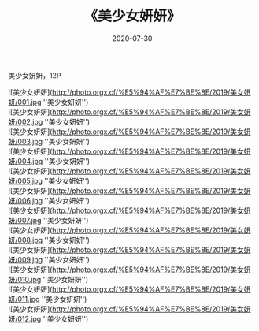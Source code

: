 ﻿---
layout: post
title:  《美少女妍妍》
date:   2020-07-30
image: http://photo.orgx.cf/%E5%94%AF%E7%BE%8E/2019/美女妍妍/000.jpg
categories: [美女, 清纯, 唯美]
---

美少女妍妍，12P

![美少女妍妍](http://photo.orgx.cf/%E5%94%AF%E7%BE%8E/2019/美女妍妍/001.jpg ''美少女妍妍'') <br>
![美少女妍妍](http://photo.orgx.cf/%E5%94%AF%E7%BE%8E/2019/美女妍妍/002.jpg ''美少女妍妍'') <br>
![美少女妍妍](http://photo.orgx.cf/%E5%94%AF%E7%BE%8E/2019/美女妍妍/003.jpg ''美少女妍妍'') <br>
![美少女妍妍](http://photo.orgx.cf/%E5%94%AF%E7%BE%8E/2019/美女妍妍/004.jpg ''美少女妍妍'') <br>
![美少女妍妍](http://photo.orgx.cf/%E5%94%AF%E7%BE%8E/2019/美女妍妍/005.jpg ''美少女妍妍'') <br>
![美少女妍妍](http://photo.orgx.cf/%E5%94%AF%E7%BE%8E/2019/美女妍妍/006.jpg ''美少女妍妍'') <br>
![美少女妍妍](http://photo.orgx.cf/%E5%94%AF%E7%BE%8E/2019/美女妍妍/007.jpg ''美少女妍妍'') <br>
![美少女妍妍](http://photo.orgx.cf/%E5%94%AF%E7%BE%8E/2019/美女妍妍/008.jpg ''美少女妍妍'') <br>
![美少女妍妍](http://photo.orgx.cf/%E5%94%AF%E7%BE%8E/2019/美女妍妍/009.jpg ''美少女妍妍'') <br>
![美少女妍妍](http://photo.orgx.cf/%E5%94%AF%E7%BE%8E/2019/美女妍妍/010.jpg ''美少女妍妍'') <br>
![美少女妍妍](http://photo.orgx.cf/%E5%94%AF%E7%BE%8E/2019/美女妍妍/011.jpg ''美少女妍妍'') <br>
![美少女妍妍](http://photo.orgx.cf/%E5%94%AF%E7%BE%8E/2019/美女妍妍/012.jpg ''美少女妍妍'') <br>
